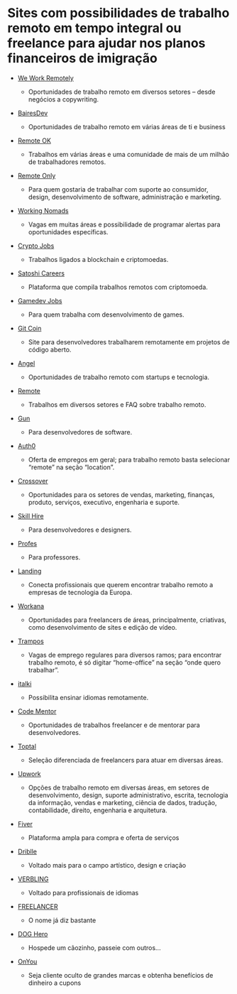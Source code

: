 # Sites com possibilidades de trabalho remoto em tempo integral ou freelance para ajudar nos planos financeiros de imigração

- [We Work Remotely](https://weworkremotely.com)

  - Oportunidades de trabalho remoto em diversos setores – desde negócios a copywriting.

- [BairesDev](https://www.bairesdev.com/)

  - Oportunidades de trabalho remoto em várias áreas de ti e business

- [Remote OK](https://remoteok.io/)

  - Trabalhos em várias áreas e uma comunidade de mais de um milhão de trabalhadores remotos.

- [Remote Only](https://www.remoteonly.org/)

  - Para quem gostaria de trabalhar com suporte ao consumidor, design, desenvolvimento de software, administração e marketing.

- [Working Nomads](https://www.workingnomads.co/jobs)

  - Vagas em muitas áreas e possibilidade de programar alertas para oportunidades específicas.

- [Crypto Jobs](https://crypto.jobs/)

  - Trabalhos ligados a blockchain e criptomoedas.

- [Satoshi Careers](https://satoshicareers.com/)

  - Plataforma que compila trabalhos remotos com criptomoeda.

- [Gamedev Jobs](https://gamedev.jobs/)

  - Para quem trabalha com desenvolvimento de games.

- [Git Coin](https://gitcoin.co/)

  - Site para desenvolvedores trabalharem remotamente em projetos de código aberto.

- [Angel](https://angel.co/)

  - Oportunidades de trabalho remoto com startups e tecnologia.

- [Remote](https://remote.co/)

  - Trabalhos em diversos setores e FAQ sobre trabalho remoto.

- [Gun](https://www.gun.io/)

  - Para desenvolvedores de software.

- [Auth0](https://auth0.com/)

  - Oferta de empregos em geral; para trabalho remoto basta selecionar “remote” na seção “location”.

- [Crossover](https://www.crossover.com/#index)

  - Oportunidades para os setores de vendas, marketing, finanças, produto, serviços, executivo, engenharia e suporte.

- [Skill Hire](https://www.skillhire.com/)

  - Para desenvolvedores e designers.

- [Profes](https://profes.com.br/)

  - Para professores.

- [Landing](https://landing.jobs/)

  - Conecta profissionais que querem encontrar trabalho remoto a empresas de tecnologia da Europa.

- [Workana](https://www.workana.com/)

  - Oportunidades para freelancers de áreas, principalmente, criativas, como desenvolvimento de sites e edição de vídeo.

- [Trampos](https://trampos.co/)

  - Vagas de emprego regulares para diversos ramos; para encontrar trabalho remoto, é só digitar “home-office” na seção “onde quero trabalhar”.

- [italki](https://www.italki.com/)

  - Possibilita ensinar idiomas remotamente.

- [Code Mentor](https://www.codementor.io/)

  - Oportunidades de trabalhos freelancer e de mentorar para desenvolvedores.

- [Toptal](https://www.toptal.com/)

  - Seleção diferenciada de freelancers para atuar em diversas áreas.

- [Upwork](https://www.upwork.com/)

  - Opções de trabalho remoto em diversas áreas, em setores de desenvolvimento, design, suporte administrativo, escrita, tecnologia da informação, vendas e marketing, ciência de dados, tradução, contabilidade, direito, engenharia e
    arquitetura.

- [Fiver](https://lnkd.in/exSy4KZ)

  - Plataforma ampla para compra e oferta de serviços

- [Driblle](https://dribbble.com)

  - Voltado mais para o campo artístico, design e criação

- [VERBLING](https://lnkd.in/etB4RVJ)

  - Voltado para profissionais de idiomas

- [FREELANCER](https://www.freelancer.com)

  - O nome já diz bastante

- [DOG Hero](https://www.doghero.com.br)

  - Hospede um cãozinho, passeie com outros...

- [OnYou](https://www.onyou.com.br)
  - Seja cliente oculto de grandes marcas e obtenha benefícios de dinheiro a cupons
